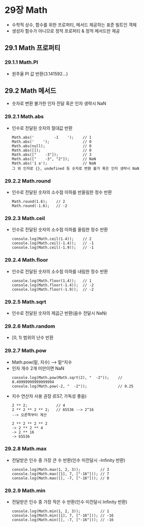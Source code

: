 # 29장 Math
- 수학적 상수, 함수를 위한 프로퍼티, 메서드 제공하는 표준 빌트인 객체
- 생성자 함수가 아니므로 정적 프로퍼티 & 정적 메서드만 제공

## 29.1 Math 프로퍼티

### 29.1.1 Math.PI
- 원주율 PI 값 반환(3.141592...)

## 29.2 Math 메서드
- 숫자로 변환 불가한 인자 전달 혹은 인자 생략시 NaN

### 29.2.1 Math.abs
- 인수로 전달된 숫자의 절대값 반환
	```
	Math.abs('         -1    ');	// 1
	Math.abs('    ');				// 0
	Math.abs(null);					// 0
	Math.abs([]);					// 0
	Math.abs(["    -3"]);			// 3
	Math.abs(["    -3", "2"]);		// NaN
	Math.abs('1 a');				// NaN
	그 외 인자로 {}, undefined 등 숫자로 변환 불가 혹은 인자 생략시 NaN
	```

### 29.2.2 Math.round
- 인수로 전달된 숫자의 소수점 이하를 반올림한 정수 반환
	```
	Math.round(1.6);	// 2
	Math.round(-1.6);	// -2
	```

### 29.2.3 Math.ceil
- 인수로 전달된 숫자의 소수점 이하를 올림한 정수 반환
	```
	console.log(Math.ceil(1.4));	// 2
	console.log(Math.ceil(-1.4));	// -1
	console.log(Math.ceil(-1.9));	// -1
	```

### 29.2.4 Math.floor
- 인수로 전달된 숫자의 소수점 이하를 내림한 정수 반환
	```
	console.log(Math.floor(1.4));	// 1
	console.log(Math.floor(-1.4));	// -2
	console.log(Math.floor(-1.9));	// -2
	```

### 29.2.5 Math.sqrt
- 인수로 전달된 숫자의 제곱근 반환(음수 전달시 NaN)

### 29.2.6 Math.random
- [0, 1) 범위의 난수 반환

### 29.2.7 Math.pow
- Math.pow(밑, 지수) --> 밑^지수
- 인자 개수 2개 미만이면 NaN
	```
	console.log(Math.pow(Math.sqrt(2), "  -2"));	// 0.49999999999999994
	console.log(Math.pow(-2, "  -2"));				// 0.25
	```
- 지수 연산자 사용 권장 (ES7, 가독성 좋음)
	```
	2 ** 2;				// 4
	2 ** 2 ** 2 ** 2;	// 65536 --> 2^16
	--> 오른쪽부터 계산

	2 ** 2 ** 2 ** 2
	-> 2 ** 2 ** 4
	-> 2 ** 16
	-> 65536
	```

### 29.2.8 Math.max
- 전달받은 인수 중 가장 큰 수 반환(인수 미전달시 -Infinity 반환)
	```
	console.log(Math.max(1, 2, 3));			// 3
	console.log(Math.max([1], 7, ["-16"]));	// 7
	console.log(Math.max([], -7, ["-16"]));	// 0
	```

### 29.2.9 Math.min
- 전달받은 인수 중 가장 작은 수 반환(인수 미전달시 Infinity 반환)
	```
	console.log(Math.min(1, 2, 3));			// 1
	console.log(Math.min([1], 7, ["-16"]));	// -16
	console.log(Math.min([], -7, ["-16"]));	// -16
	```